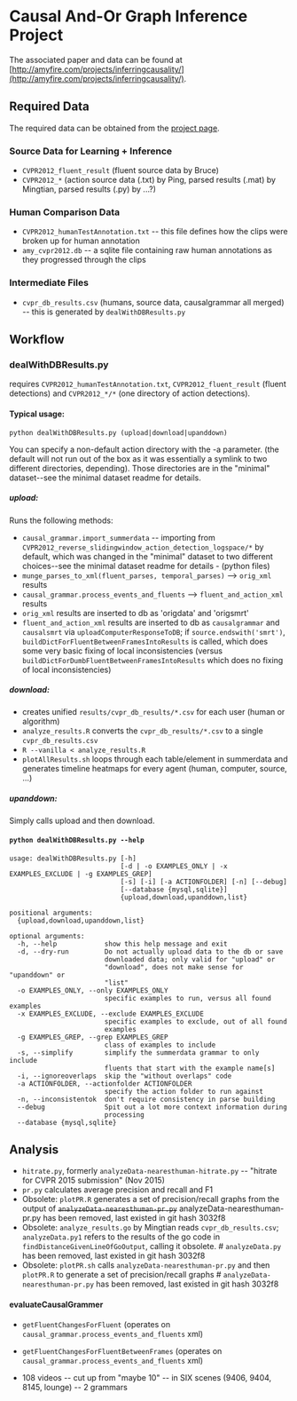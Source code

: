 Causal And-Or Graph Inference Project
=====================================

The associated paper and data can be found at [http://amyfire.com/projects/inferringcausality/](http://amyfire.com/projects/inferringcausality/).

Required Data
-------------

The required data can be obtained from the [project page](http://amyfire.com/projects/inferringcausality/).

### Source Data for Learning + Inference

* `CVPR2012_fluent_result` (fluent source data by Bruce) 
* `CVPR2012_*` (action source data (.txt) by Ping, parsed results (.mat) by Mingtian, parsed results (.py) by ...?)

### Human Comparison Data

* `CVPR2012_humanTestAnnotation.txt` -- this file defines how the clips were broken up for human annotation
* `amy_cvpr2012.db` -- a sqlite file containing raw human annotations as they progressed through the clips

### Intermediate Files

* `cvpr_db_results.csv` (humans, source data, causalgrammar all merged) -- this is generated by `dealWithDBResults.py`

Workflow
--------

### dealWithDBResults.py 

requires `CVPR2012_humanTestAnnotation.txt`, `CVPR2012_fluent_result` (fluent detections) and `CVPR2012_*/*` (one directory of action detections).

#### Typical usage:

`python dealWithDBResults.py (upload|download|upanddown)`

You can specify a non-default action directory with the -a parameter. (the default will not run out of the box as it was essentially a symlink to two different directories, depending). Those directories are in the "minimal" dataset--see the minimal dataset readme for details.

##### upload: 

Runs the following methods: 

* `causal_grammar.import_summerdata` -- importing from `CVPR2012_reverse_slidingwindow_action_detection_logspace/*` by default, which was changed in the "minimal" dataset to two different choices--see the minimal dataset readme for details - (python files)
* `munge_parses_to_xml(fluent_parses, temporal_parses)` --> `orig_xml` results
* `causal_grammar.process_events_and_fluents` --> `fluent_and_action_xml` results
* `orig_xml` results are inserted to db as 'origdata' and 'origsmrt'
* `fluent_and_action_xml` results are inserted to db as `causalgrammar` and `causalsmrt` via `uploadComputerResponseToDB`; if `source.endswith('smrt')`, `buildDictForFluentBetweenFramesIntoResults` is called, which does some very basic fixing of local inconsistencies (versus `buildDictForDumbFluentBetweenFramesIntoResults` which does no fixing of local inconsistencies)

##### download:

* creates unified `results/cvpr_db_results/*.csv` for each user (human or algorithm)
* `analyze_results.R` converts the `cvpr_db_results/*.csv` to a single `cvpr_db_results.csv`
* `R --vanilla < analyze_results.R`
* `plotAllResults.sh` loops through each table/element in summerdata and generates timeline heatmaps for every agent (human, computer, source, ...)

##### upanddown:

Simply calls upload and then download.

#### `python dealWithDBResults.py --help`

```
usage: dealWithDBResults.py [-h]
                            [-d | -o EXAMPLES_ONLY | -x EXAMPLES_EXCLUDE | -g EXAMPLES_GREP]
                            [-s] [-i] [-a ACTIONFOLDER] [-n] [--debug]
                            [--database {mysql,sqlite}]
                            {upload,download,upanddown,list}

positional arguments:
  {upload,download,upanddown,list}

optional arguments:
  -h, --help            show this help message and exit
  -d, --dry-run         Do not actually upload data to the db or save
                        downloaded data; only valid for "upload" or
                        "download", does not make sense for "upanddown" or
                        "list"
  -o EXAMPLES_ONLY, --only EXAMPLES_ONLY
                        specific examples to run, versus all found examples
  -x EXAMPLES_EXCLUDE, --exclude EXAMPLES_EXCLUDE
                        specific examples to exclude, out of all found
                        examples
  -g EXAMPLES_GREP, --grep EXAMPLES_GREP
                        class of examples to include
  -s, --simplify        simplify the summerdata grammar to only include
                        fluents that start with the example name[s]
  -i, --ignoreoverlaps  skip the "without overlaps" code
  -a ACTIONFOLDER, --actionfolder ACTIONFOLDER
                        specify the action folder to run against
  -n, --inconsistentok  don't require consistency in parse building
  --debug               Spit out a lot more context information during
                        processing
  --database {mysql,sqlite}
```

Analysis
--------

* `hitrate.py`, formerly `analyzeData-nearesthuman-hitrate.py` -- "hitrate for CVPR 2015 submission" (Nov 2015)
* `pr.py` calculates average precision and recall and F1
* Obsolete: `plotPR.R` generates a set of precision/recall graphs from the output of ~~`analyzeData-nearesthuman-pr.py`~~ analyzeData-nearesthuman-pr.py has been removed, last existed in git hash 3032f8
* Obsolete: `analyze_results.go` by Mingtian reads `cvpr_db_results.csv`; `analyzeData.py1` refers to the results of the go code in `findDistanceGivenLineOfGoOutput`, calling it obsolete. # `analyzeData.py` has been removed, last existed in git hash 3032f8
* Obsolete: `plotPR.sh` calls `analyzeData-nearesthuman-pr.py` and then `plotPR.R` to generate a set of precision/recall graphs # `analyzeData-nearesthuman-pr.py` has been removed, last existed in git hash 3032f8

#### evaluateCausalGrammer

* `getFluentChangesForFluent` (operates on `causal_grammar.process_events_and_fluents` xml)
* `getFluentChangesForFluentBetweenFrames` (operates on `causal_grammar.process_events_and_fluents` xml)

* 108 videos -- cut up from "maybe 10" -- in SIX scenes (9406, 9404, 8145, lounge) -- 2 grammars

